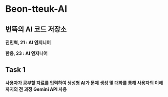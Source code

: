 # Beon-tteuk-AI

## 번뜩의 AI 코드 저장소

**진민혁, 21 : AI 엔지니어**

**한웅, 23 : AI 엔지니어**

## Task 1

**사용자가 공부할 자료를 입력하여 생성형 AI가 문제 생성 및 대화를 통해 사용자의 이해까지의 전 과정**
**Gemini API 사용**
